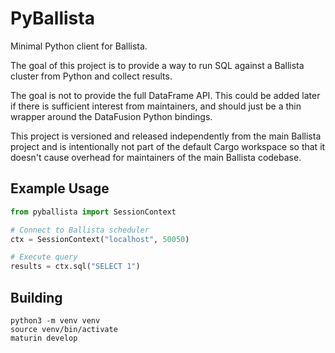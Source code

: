 # PyBallista

Minimal Python client for Ballista.

The goal of this project is to provide a way to run SQL against a Ballista cluster from Python and collect results.

The goal is not to provide the full DataFrame API. This could be added later if there is sufficient interest
from maintainers, and should just be a thin wrapper around the DataFusion Python bindings.

This project is versioned and released independently from the main Ballista project and is intentionally not 
part of the default Cargo workspace so that it doesn't cause overhead for maintainers of the main Ballista codebase.

## Example Usage

```python
from pyballista import SessionContext

# Connect to Ballista scheduler
ctx = SessionContext("localhost", 50050)

# Execute query
results = ctx.sql("SELECT 1")
```

## Building

```shell
python3 -m venv venv
source venv/bin/activate
maturin develop
```
